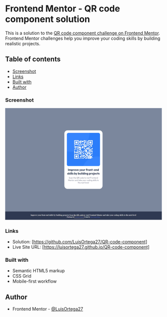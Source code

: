 # Frontend Mentor - QR code component solution

This is a solution to the [QR code component challenge on Frontend Mentor](https://www.frontendmentor.io/challenges/qr-code-component-iux_sIO_H). Frontend Mentor challenges help you improve your coding skills by building realistic projects. 

## Table of contents

- [Screenshot](#screenshot)
- [Links](#links)
- [Built with](#built-with)
- [Author](#author)


### Screenshot

![](./screenshot.jpg)


### Links

- Solution: [https://github.com/LuisOrtega27/QR-code-component]
- Live Site URL: [https://luisortega27.github.io/QR-code-component]

### Built with

- Semantic HTML5 markup
- CSS Grid
- Mobile-first workflow

## Author

- Frontend Mentor - [@LuisOrtega27](https://www.frontendmentor.io/profile/LuisOrtega27)